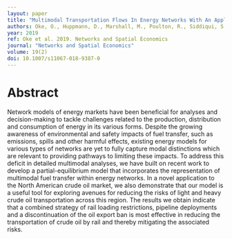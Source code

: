 ```yaml
---
layout: paper
title: "Multimodal Transportation Flows In Energy Networks With An Application To Crude Oil Markets"
authors: Oke, O., Huppmann, D., Marshall, M., Poulton, R., Siddiqui, S.
year: 2019
ref: Oke et al. 2019. Networks and Spatial Economics
journal: "Networks and Spatial Economics"
volume: 19(2)
doi: 10.1007/s11067-018-9387-0
---
```


# Abstract

Network models of energy markets have been beneficial for analyses and decision-making to tackle challenges related to the production, distribution and consumption of energy in its various forms. Despite the growing awareness of environmental and safety impacts of fuel transfer, such as emissions, spills and other harmful effects, existing energy models for various types of networks are yet to fully capture modal distinctions which are relevant to providing pathways to limiting these impacts. To address this deficit in detailed multimodal analyses, we have built on recent work to develop a partial-equilibrium model that incorporates the representation of multimodal fuel transfer within energy networks. In a novel application to the North American crude oil market, we also demonstrate that our model is a useful tool for exploring avenues for reducing the risks of light and heavy crude oil transportation across this region. The results we obtain indicate that a combined strategy of rail loading restrictions, pipeline deployments and a discontinuation of the oil export ban is most effective in reducing the transportation of crude oil by rail and thereby mitigating the associated risks.
